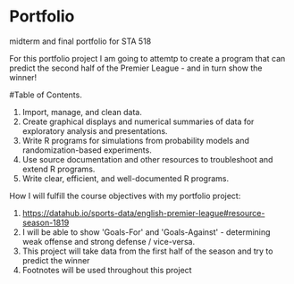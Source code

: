 # Portfolio
midterm and final portfolio for STA 518

For this portfolio project I am going to attemtp to create a program that can predict the second half of the Premier League - and in turn show the winner!

#Table of Contents.

1. Import, manage, and clean data.
2. Create graphical displays and numerical summaries of data for exploratory analysis and presentations.
3. Write R programs for simulations from probability models and randomization-based experiments.
4. Use source documentation and other resources to troubleshoot and extend R programs.
5. Write clear, efficient, and well-documented R programs.

How I will fulfill the course objectives with my portfolio project:
1. https://datahub.io/sports-data/english-premier-league#resource-season-1819
2. I will be able to show 'Goals-For' and 'Goals-Against' - determining weak offense and strong defense / vice-versa.
3. This project will take data from the first half of the season and try to predict the winner 
4. Footnotes will be used throughout this project


